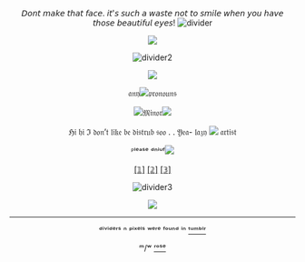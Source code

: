 <div align="center">

𝘋𝘰𝘯𝘵 𝘮𝘢𝘬𝘦 𝘵𝘩𝘢𝘵 𝘧𝘢𝘤𝘦. 𝘪𝘵'𝘴 𝘴𝘶𝘤𝘩 𝘢 𝘸𝘢𝘴𝘵𝘦 𝘯𝘰𝘵 𝘵𝘰 𝘴𝘮𝘪𝘭𝘦 𝘸𝘩𝘦𝘯 𝘺𝘰𝘶 𝘩𝘢𝘷𝘦 𝘵𝘩𝘰𝘴𝘦 𝘣𝘦𝘢𝘶𝘵𝘪𝘧𝘶𝘭 𝘦𝘺𝘦𝘴!
![divider](https://64.media.tumblr.com/9264fdf503ff9326958de32a4ae97076/84077746d488129a-6b/s2048x3072/49b576193115e3d8aa1942c612a9672cee0d82a6.pnj)

![](https://upload-os-bbs.hoyolab.com/upload/2022/08/24/0a76d89daea57138c667ee18de9d7038_8379671153548271334.png?x-oss-process=image%2Fauto-orient%2C0%2Finterlace%2C1%2Fformat%2Cwebp%2Fquality%2Cq_80)


![divider2](https://64.media.tumblr.com/5890a351659a0bc60af83b65ee6e083c/84077746d488129a-30/s400x600/23687aee801bdfd9fbf6090b773f208fab6d4a16.pnj)

![](https://64.media.tumblr.com/d1581fdeed2a4916a75a51fbd51dfd64/a7847445d679bd37-9f/s75x75_c1/f5c2834f38d6fac478d744db13afd2ddd159de59.gifv)

𝔞𝔫𝔶![](https://64.media.tumblr.com/0eb81fa1cfd6ae1f82808abdfb6945b9/b446c5c66747859d-28/s75x75_c1/693a78a6763004186602ef491e6104795ac057a2.gifv)𝔭𝔯𝔬𝔫𝔬𝔲𝔫𝔰

![](https://64.media.tumblr.com/68cec2391a49d447269aa49c7c41b9e7/3c2c210dbc46ea24-39/s75x75_c1/8c2f2d877db0d700292428c79cf259a977042922.gifv)𝔐𝔦𝔫𝔬𝔯![](https://64.media.tumblr.com/b4f9e39b60be7c67d4027591f208394b/3c2c210dbc46ea24-21/s75x75_c1/e5f1efeed7221a307fbdd1a746342574f39139b6.gifv)

ℌ𝔦 𝔥𝔦 ℑ 𝔡𝔬𝔫’𝔱 𝔩𝔦𝔨𝔢 𝔟𝔢 𝔡𝔦𝔰𝔱𝔯𝔲𝔟 𝔰𝔬𝔬 . . 𝔜𝔢𝔞- 𝔩𝔞𝔷𝔶 ![](https://64.media.tumblr.com/ecbbb628722b8c216cec03e2269ec0b6/177c57b2f4c44578-ad/s75x75_c1/af6149cb7fdd86da4944d251631683e817a91c5c.gifv) 𝔞𝔯𝔱𝔦𝔰𝔱

ᴾˡᵉᵃˢᵉ ᵈⁿⁱᵘᶠ![](https://64.media.tumblr.com/dbff5604fcb3d8f04c00ba5561144f59/42646f887341bb8f-bd/s75x75_c1/07973cea18c743dd584f9b88420149e72390b74c.pnj)

[[𝟙]](https://en.pronouns.page/@.Kuji) [[𝟚]](https://rentry.co/zipkujihehe) [[𝟛]](https://rentry.co/Divination_Commission)


![divider3](https://64.media.tumblr.com/5890a351659a0bc60af83b65ee6e083c/84077746d488129a-30/s400x600/23687aee801bdfd9fbf6090b773f208fab6d4a16.pnj)

![](https://64.media.tumblr.com/a5043ec41a06253de8207c93cccbedd8/74f999b33f110b90-be/s100x200/d329a01fe246e3d32ee199f465783bedc95fc621.pnj)

---
ᵈⁱᵛⁱᵈᵉʳˢ ⁿ ᵖⁱˣᵉˡˢ ʷᵉʳᵉ ᶠᵒᵘⁿᵈ ⁱⁿ  [ᵗᵘᵐᵇˡʳ](https://www.tumblr.com)

ᵐ/ʷ [ʳᵒˢᵉ](https://github.com/FurinaTheFountain)
